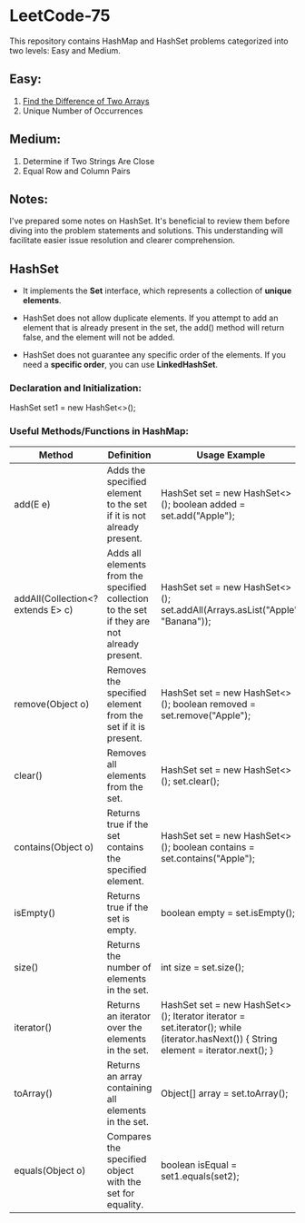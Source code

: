# LeetCode-75

This repository contains HashMap and HashSet problems categorized into two levels: Easy and Medium.

## Easy: 
1. [Find the Difference of Two Arrays](https://github.com/Shubham-Nahar-Java-Coder/Leetcode-75/tree/master/HashMap-HashSet/Find-the-difference-of-two-arrays)
2. Unique Number of Occurrences

## Medium: 
1. Determine if Two Strings Are Close 
2. Equal Row and Column Pairs

## Notes:

I've prepared some notes on HashSet. It's beneficial to review them before diving into the problem statements and solutions. This understanding will facilitate easier issue resolution and clearer comprehension.

## HashSet
- It implements the **Set** interface, which represents a collection of **unique elements**.

- HashSet does not allow duplicate elements. If you attempt to add an element that is already present in the set, the add() method will return false, and the element will not be added.

- HashSet does not guarantee any specific order of the elements. If you need a **specific order**, you can use **LinkedHashSet**.

### Declaration and Initialization: 
HashSet<String> set1 = new HashSet<>();

### Useful Methods/Functions in HashMap:

| Method | Definition | Usage Example |
| -------- | -------- | -------- |
| add(E e)  | Adds the specified element to the set if it is not already present.  | HashSet<String> set = new HashSet<>(); boolean added = set.add("Apple");  |
| addAll(Collection<? extends E> c)  | Adds all elements from the specified collection to the set if they are not already present.   | HashSet<String> set = new HashSet<>(); set.addAll(Arrays.asList("Apple", "Banana"));  |
| remove(Object o) | Removes the specified element from the set if it is present.   | HashSet<String> set = new HashSet<>(); boolean removed = set.remove("Apple"); |
| clear()  | Removes all elements from the set.   | HashSet<String> set = new HashSet<>(); set.clear(); |
| contains(Object o) | Returns true if the set contains the specified element.   | HashSet<String> set = new HashSet<>(); boolean contains = set.contains("Apple"); |
| isEmpty() | Returns true if the set is empty.   | boolean empty = set.isEmpty(); |
| size() | 	Returns the number of elements in the set.   | int size = set.size(); |
| iterator() | 	Returns an iterator over the elements in the set.   | HashSet<String> set = new HashSet<>(); Iterator<String> iterator = set.iterator(); while (iterator.hasNext()) { String element = iterator.next(); } |
| toArray() | 	Returns an array containing all elements in the set.   | Object[] array = set.toArray(); |
| equals(Object o) | 	Compares the specified object with the set for equality.  | boolean isEqual = set1.equals(set2); |
